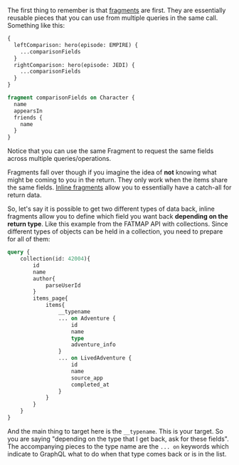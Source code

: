 The first thing to remember is that [fragments](https://graphql.org/learn/queries/#fragments) are first. They are essentially reusable pieces that you can use from multiple queries in the same call. Something like this:

```graphql
{
  leftComparison: hero(episode: EMPIRE) {
    ...comparisonFields
  }
  rightComparison: hero(episode: JEDI) {
    ...comparisonFields
  }
}

fragment comparisonFields on Character {
  name
  appearsIn
  friends {
    name
  }
}
```

Notice that you can use the same Fragment to request the same fields across multiple queries/operations. 

Fragments fall over though if you imagine the idea of **not** knowing what might be coming to you in the return. They only work when the items share the same fields. [Inline fragments](https://graphql.org/learn/queries/#inline-fragments) allow you to essentially have a catch-all for return data. 

So, let's say it is possible to get two different types of data back, inline fragments allow you to define which field you want back **depending on the return type**. Like this example from the FATMAP API with collections. Since different types of objects can be held in a collection, you need to prepare for all of them:

```graphql
query {
	collection(id: 42004){
		id
		name
		author{
			parseUserId
		}
		items_page{
			items{
				__typename
				... on Adventure {
					id
					name
					type
					adventure_info
				}
				... on LivedAdventure {
					id
					name
					source_app
					completed_at
				}
			}
		}
	}
}
```

And the main thing to target here is the `__typename`. This is your target. So you are saying "depending on the type that I get back, ask for these fields". The accompanying pieces to the type name are the `... on` keywords which indicate to GraphQL what to do when that type comes back or is in the list. 
